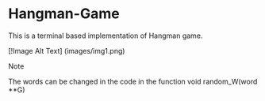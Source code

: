 # Hangman-Game

This is a terminal based implementation of Hangman game.

[!Image Alt Text] (images/img1.png)

> [!NOTE]
> The words can be changed in the code in the function void random_W(word **G)
